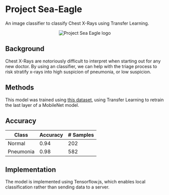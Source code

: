 # Project Sea-Eagle
An image classifier to classify Chest X-Rays using Transfer Learning.

<p align="center">
  <img src="https://i.ibb.co/VY9G76d/eagle.png" alt="Project Sea Eagle logo"/>
</p>

## Background
Chest X-Rays are notoriously difficult to interpret when starting out for any new doctor. By using an classifier, we can help with
the triage process to risk stratify x-rays into high suspicion of pneumonia, or low suspicion.

## Methods
This model was trained using [this dataset](https://www.kaggle.com/paultimothymooney/chest-xray-pneumonia), using Transfer Learning to retrain the last layer of a MobileNet model.

## Accuracy
| Class     | Accuracy | # Samples |
|-----------|----------|-----------|
| Normal    | 0.94     | 202       |
| Pneumonia | 0.98     | 582       |

## Implementation
The model is implemented using Tensorflow.js, which enables local classification rather than sending data to a server.
